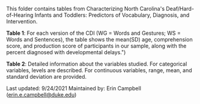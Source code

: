 This folder contains tables from Characterizing North Carolina's Deaf/Hard-of-Hearing Infants and Toddlers: Predictors of Vocabulary, Diagnosis, and Intervention.

**Table 1**: For each version of the CDI (WG = Words and Gestures; WS = Words and Sentences), the table shows the mean(SD) age, comprehension score, and production score of participants in our sample, along with the percent diagnosed with developmental delays.") 

**Table 2**: Detailed information about the variables studied. For categorical variables, levels are described. For continuous variables, range, mean, and standard deviation are provided.

Last updated: 9/24/2021
Maintained by: Erin Campbell (erin.e.campbell@duke.edu)
